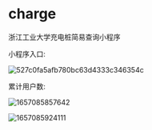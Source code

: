 # charge
 浙江工业大学充电桩简易查询小程序
 
 小程序入口:
 
![527c0fa5afb780bc63d4333c346354c](https://user-images.githubusercontent.com/32055007/177476201-03dd086f-0075-4cdd-9a07-86e7cee0dadb.jpg)

累计用户数:

![1657085857642](https://user-images.githubusercontent.com/32055007/177476520-e2872cb8-8338-49db-bf81-d3de4f28248b.png)



![1657085924111](https://user-images.githubusercontent.com/32055007/177476635-7fbfa604-8cf7-49e9-b711-02b967fd54af.png)
